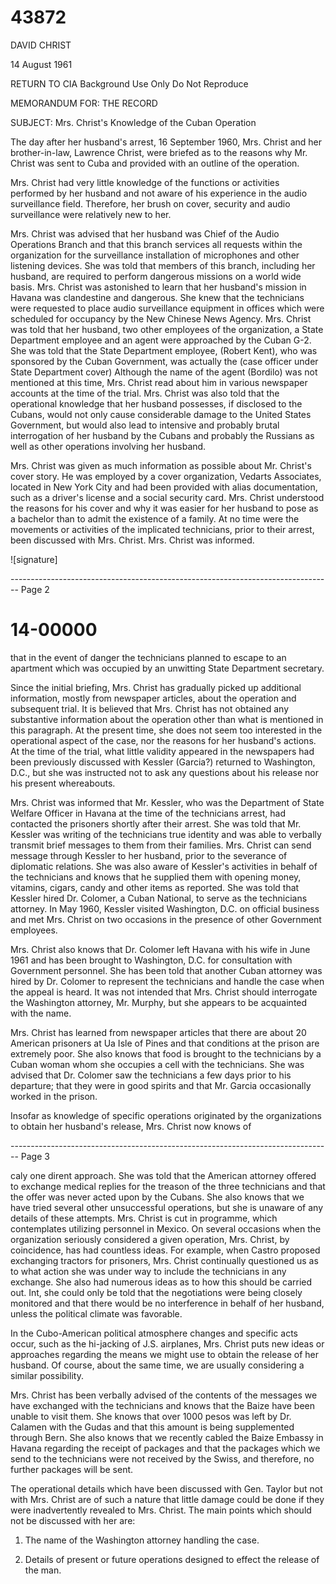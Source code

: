 # 43872
DAVID CHRIST

14 August 1961

RETURN TO CIA
Background Use Only
Do Not Reproduce

MEMORANDUM FOR: THE RECORD

SUBJECT: Mrs. Christ's Knowledge of the Cuban Operation

The day after her husband's arrest, 16 September 1960, Mrs. Christ and her brother-in-law, Lawrence Christ, were briefed as to the reasons why Mr. Christ was sent to Cuba and provided with an outline of the operation.

Mrs. Christ had very little knowledge of the functions or activities performed by her husband and not aware of his experience in the audio surveillance field. Therefore, her brush on cover, security and audio surveillance were relatively new to her.

Mrs. Christ was advised that her husband was Chief of the Audio Operations Branch and that this branch services all requests within the organization for the surveillance installation of microphones and other listening devices. She was told that members of this branch, including her husband, are required to perform dangerous missions on a world wide basis. Mrs. Christ was astonished to learn that her husband's mission in Havana was clandestine and dangerous. She knew that the technicians were requested to place audio surveillance equipment in offices which were scheduled for occupancy by the New Chinese News Agency. Mrs. Christ was told that her husband, two other employees of the organization, a State Department employee and an agent were approached by the Cuban G-2. She was told that the State Department employee, (Robert Kent), who was sponsored by the Cuban Government, was actually the (case officer under State Department cover) Although the name of the agent (Bordilo) was not mentioned at this time, Mrs. Christ read about him in various newspaper accounts at the time of the trial. Mrs. Christ was also told that the operational knowledge that her husband possesses, if disclosed to the Cubans, would not only cause considerable damage to the United States Government, but would also lead to intensive and probably brutal interrogation of her husband by the Cubans and probably the Russians as well as other operations involving her husband.

Mrs. Christ was given as much information as possible about Mr. Christ's cover story. He was employed by a cover organization, Vedarts Associates, located in New York City and had been provided with alias documentation, such as a driver's license and a social security card. Mrs. Christ understood the reasons for his cover and why it was easier for her husband to pose as a bachelor than to admit the existence of a family. At no time were the movements or activities of the implicated technicians, prior to their arrest, been discussed with Mrs. Christ. Mrs. Christ was informed.

![signature]


-------------------------------------------------------------------------------- Page 2

# 14-00000

that in the event of danger the technicians planned to escape to an apartment which was occupied by an unwitting State Department secretary.

Since the initial briefing, Mrs. Christ has gradually picked up additional information, mostly from newspaper articles, about the operation and subsequent trial. It is believed that Mrs. Christ has not obtained any substantive information about the operation other than what is mentioned in this paragraph. At the present time, she does not seem too interested in the operational aspect of the case, nor the reasons for her husband's actions. At the time of the trial, what little validity appeared in the newspapers had been previously discussed with Kessler (Garcia?) returned to Washington, D.C., but she was instructed not to ask any questions about his release nor his present whereabouts.

Mrs. Christ was informed that Mr. Kessler, who was the Department of State Welfare Officer in Havana at the time of the technicians arrest, had contacted the prisoners shortly after their arrest. She was told that Mr. Kessler was writing of the technicians true identity and was able to verbally transmit brief messages to them from their families. Mrs. Christ can send message through Kessler to her husband, prior to the severance of diplomatic relations. She was also aware of Kessler's activities in behalf of the technicians and knows that he supplied them with opening money, vitamins, cigars, candy and other items as reported. She was told that Kessler hired Dr. Colomer, a Cuban National, to serve as the technicians attorney. In May 1960, Kessler visited Washington, D.C. on official business and met Mrs. Christ on two occasions in the presence of other Government employees.

Mrs. Christ also knows that Dr. Colomer left Havana with his wife in June 1961 and has been brought to Washington, D.C. for consultation with Government personnel. She has been told that another Cuban attorney was hired by Dr. Colomer to represent the technicians and handle the case when the appeal is heard. It was not intended that Mrs. Christ should interrogate the Washington attorney, Mr. Murphy, but she appears to be acquainted with the name.

Mrs. Christ has learned from newspaper articles that there are about 20 American prisoners at Ua Isle of Pines and that conditions at the prison are extremely poor. She also knows that food is brought to the technicians by a Cuban woman whom she occupies a cell with the technicians. She was advised that Dr. Colomer saw the technicians a few days prior to his departure; that they were in good spirits and that Mr. Garcia occasionally worked in the prison.

Insofar as knowledge of specific operations originated by the organizations to obtain her husband's release, Mrs. Christ now knows of


-------------------------------------------------------------------------------- Page 3

caly one dirent approach. She was told that the American attorney offered to exchange medical replies for the treason of the three technicians and that the offer was never acted upon by the Cubans. She also knows that we have tried several other unsuccessful operations, but she is unaware of any details of these attempts. Mrs. Christ is cut in programme, which contemplates utilizing personnel in Mexico. On several occasions when the organization seriously considered a given operation, Mrs. Christ, by coincidence, has had countless ideas. For example, when Castro proposed exchanging tractors for prisoners, Mrs. Christ continually questioned us as to what action she was under way to include the technicians in any exchange. She also had numerous ideas as to how this should be carried out. Int, she could only be told that the negotiations were being closely monitored and that there would be no interference in behalf of her husband, unless the political climate was favorable.

In the Cubo-American political atmosphere changes and specific acts occur, such as the hi-jacking of J.S. airplanes, Mrs. Christ puts new ideas or approaches regarding the means we might use to obtain the release of her husband. Of course, about the same time, we are usually considering a similar possibility.

Mrs. Christ has been verbally advised of the contents of the messages we have exchanged with the technicians and knows that the Baize have been unable to visit them. She knows that over 1000 pesos was left by Dr. Calamen with the Gudas and that this amount is being supplemented through Bern. She also knows that we recently cabled the Baize Embassy in Havana regarding the receipt of packages and that the packages which we send to the technicians were not received by the Swiss, and therefore, no further packages will be sent.

The operational details which have been discussed with Gen. Taylor but not with Mrs. Christ are of such a nature that little damage could be done if they were inadvertently revealed to Mrs. Christ. The main points which should not be discussed with her are:

1. The name of the Washington attorney handling the case.

2. Details of present or future operations designed to effect the release of the man.
